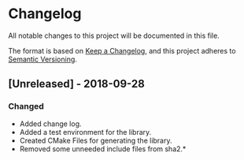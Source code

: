 # Changelog
All notable changes to this project will be documented in this file.

The format is based on [Keep a Changelog](https://keepachangelog.com/en/1.0.0/),
and this project adheres to [Semantic Versioning](https://semver.org/spec/v2.0.0.html).

## [Unreleased] - 2018-09-28
### Changed
- Added change log.
- Added a test environment for the library.
- Created CMake Files for generating the library.
- Removed some unneeded include files from sha2.*

